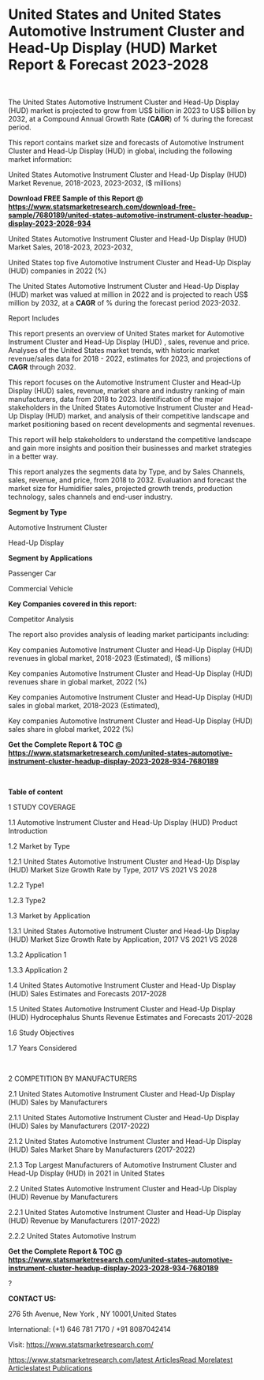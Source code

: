 <h1>United States and United States Automotive Instrument Cluster and Head-Up Display (HUD) Market Report & Forecast 2023-2028</h1><br/><p>The United States Automotive Instrument Cluster and Head-Up Display (HUD) market is projected to grow from US$ billion in 2023 to US$ billion by 2032, at a Compound Annual Growth Rate (<strong>CAGR</strong>) of % during the forecast period.</p>
 
 
 
 <p>This report contains market size and forecasts of Automotive Instrument Cluster and Head-Up Display (HUD) in global, including the following market information:</p>
 
 
 
 <p>United States Automotive Instrument Cluster and Head-Up Display (HUD) Market Revenue, 2018-2023, 2023-2032, ($ millions)</p>
 
 
 
 <p><strong>Download FREE Sample of this Report @ <a href="https://www.statsmarketresearch.com/download-free-sample/7680189/united-states-automotive-instrument-cluster-headup-display-2023-2028-934">https://www.statsmarketresearch.com/download-free-sample/7680189/united-states-automotive-instrument-cluster-headup-display-2023-2028-934</a></strong></p>
 
 
 
 <p>United States Automotive Instrument Cluster and Head-Up Display (HUD) Market Sales, 2018-2023, 2023-2032,</p>
 
 
 
 <p>United States top five Automotive Instrument Cluster and Head-Up Display (HUD) companies in 2022 (%)</p>
 
 
 
 <p>The United States Automotive Instrument Cluster and Head-Up Display (HUD) market was valued at million in 2022 and is projected to reach US$ million by 2032, at a <strong>CAGR</strong> of % during the forecast period 2023-2032.</p>
 
 
 
 <p>Report Includes</p>
 
 
 
 <p>This report presents an overview of United States market for Automotive Instrument Cluster and Head-Up Display (HUD) , sales, revenue and price. Analyses of the United States market trends, with historic market revenue/sales data for 2018 - 2022, estimates for 2023, and projections of <strong>CAGR</strong> through 2032.</p>
 
 
 
 <p>This report focuses on the Automotive Instrument Cluster and Head-Up Display (HUD) sales, revenue, market share and industry ranking of main manufacturers, data from 2018 to 2023. Identification of the major stakeholders in the United States Automotive Instrument Cluster and Head-Up Display (HUD) market, and analysis of their competitive landscape and market positioning based on recent developments and segmental revenues.</p>
 
 
 
 <p>This report will help stakeholders to understand the competitive landscape and gain more insights and position their businesses and market strategies in a better way.</p>
 
 
 
 <p>This report analyzes the segments data by Type, and by Sales Channels, sales, revenue, and price, from 2018 to 2032. Evaluation and forecast the market size for Humidifier sales, projected growth trends, production technology, sales channels and end-user industry.</p>
 
 
 
 <p><strong>Segment by Type</strong></p>
 
 
 
 <p>Automotive Instrument Cluster</p>
 
 
 
 <p>Head-Up Display</p>
 
 
 
 <p><strong>Segment <strong><strong>by Applications</strong></strong></strong></p>
 
 
 
 <p>Passenger Car</p>
 
 
 
 <p>Commercial Vehicle</p>
 
 
 
 <p><strong>Key Companies covered in this report:</strong></p>
 
 
 
 <p>Competitor Analysis</p>
 
 
 
 <p>The report also provides analysis of leading market participants including:</p>
 
 
 
 <p>Key companies Automotive Instrument Cluster and Head-Up Display (HUD) revenues in global market, 2018-2023 (Estimated), ($ millions)</p>
 
 
 
 <p>Key companies Automotive Instrument Cluster and Head-Up Display (HUD) revenues share in global market, 2022 (%)</p>
 
 
 
 <p>Key companies Automotive Instrument Cluster and Head-Up Display (HUD) sales in global market, 2018-2023 (Estimated),</p>
 
 
 
 <p>Key companies Automotive Instrument Cluster and Head-Up Display (HUD) sales share in global market, 2022 (%)</p>
 
 
 
 <div><b>Get the Complete Report & TOC @ <a href="https://www.statsmarketresearch.com/united-states-automotive-instrument-cluster-headup-display-2023-2028-934-7680189">https://www.statsmarketresearch.com/united-states-automotive-instrument-cluster-headup-display-2023-2028-934-7680189</a></b></div>
 
 
 
 <p><br />
 
 <b>Table of content</b></p>
 
 
 
 <p>1 STUDY COVERAGE<br />
 
 1.1 Automotive Instrument Cluster and Head-Up Display (HUD) Product Introduction<br />
 
 1.2 Market by Type<br />
 
 1.2.1 United States Automotive Instrument Cluster and Head-Up Display (HUD) Market Size Growth Rate by Type, 2017 VS 2021 VS 2028<br />
 
 1.2.2 Type1<br />
 
 1.2.3 Type2<br />
 
 1.3 Market by Application<br />
 
 1.3.1 United States Automotive Instrument Cluster and Head-Up Display (HUD) Market Size Growth Rate by Application, 2017 VS 2021 VS 2028<br />
 
 1.3.2 Application 1<br />
 
 1.3.3 Application 2<br />
 
 1.4 United States Automotive Instrument Cluster and Head-Up Display (HUD) Sales Estimates and Forecasts 2017-2028<br />
 
 1.5 United States Automotive Instrument Cluster and Head-Up Display (HUD) Hydrocephalus Shunts Revenue Estimates and Forecasts 2017-2028<br />
 
 1.6 Study Objectives<br />
 
 1.7 Years Considered<br />
 
 <br />
 
 2 COMPETITION BY MANUFACTURERS<br />
 
 2.1 United States Automotive Instrument Cluster and Head-Up Display (HUD) Sales by Manufacturers<br />
 
 2.1.1 United States Automotive Instrument Cluster and Head-Up Display (HUD) Sales by Manufacturers (2017-2022)<br />
 
 2.1.2 United States Automotive Instrument Cluster and Head-Up Display (HUD) Sales Market Share by Manufacturers (2017-2022)<br />
 
 2.1.3 Top Largest Manufacturers of Automotive Instrument Cluster and Head-Up Display (HUD) in 2021 in United States<br />
 
 2.2 United States Automotive Instrument Cluster and Head-Up Display (HUD) Revenue by Manufacturers<br />
 
 2.2.1 United States Automotive Instrument Cluster and Head-Up Display (HUD) Revenue by Manufacturers (2017-2022)<br />
 
 2.2.2 United States Automotive Instrum</p>
 
 
 
 <div><b>Get the Complete Report & TOC @ <a href="https://www.statsmarketresearch.com/united-states-automotive-instrument-cluster-headup-display-2023-2028-934-7680189">https://www.statsmarketresearch.com/united-states-automotive-instrument-cluster-headup-display-2023-2028-934-7680189</a></b></div>
 
 
 
 <p>? </p>
 
 
 
 <p><b>CONTACT US:</b><br />
 
 276 5th Avenue, New York , NY 10001,United States<br />
 
 International: (+1) 646 781 7170 / +91 8087042414<br />
 
 Visit: <a href="https://www.statsmarketresearch.com/">https://www.statsmarketresearch.com/</a><br />
 
 <a href="https://gyeongbokgung.com">https://www.statsmarketresearch.com/</a><a href="https://hallyeomaritime.com">latest Articles</a><a href="https://jingwansa.com">Read More</a><a href="https://nguoiviet.jp/">latest Articles</a><a href="https://www.intelmarketresearch.com/">latest Publications</a></p>